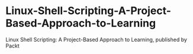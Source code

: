 # Linux-Shell-Scripting-A-Project-Based-Approach-to-Learning
Linux Shell Scripting: A Project-Based Approach to Learning, published by Packt
